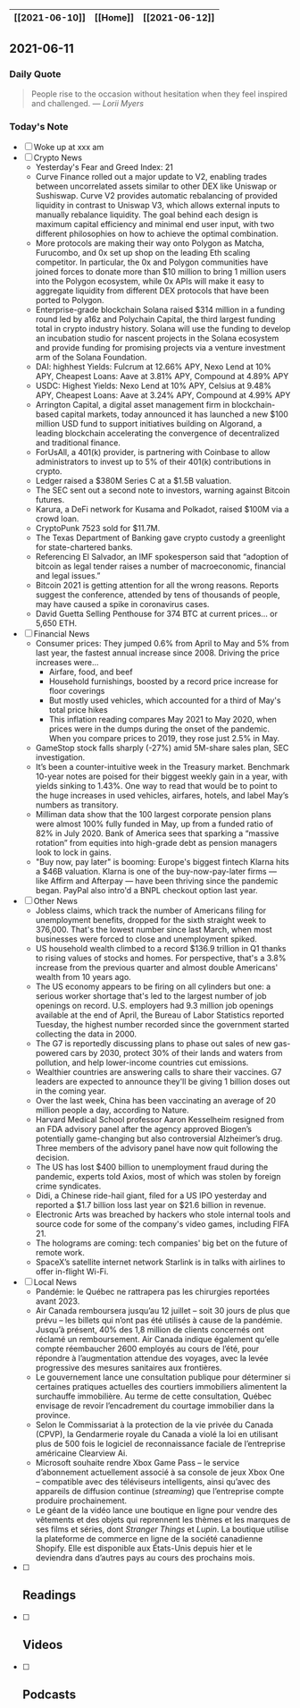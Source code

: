 | [[2021-06-10]] | [[Home]] | [[2021-06-12]] |
| :------------: | :------: | :------------: |

## 2021-06-11 

### Daily Quote
> People rise to the occasion without hesitation when they feel inspired and challenged.
> &mdash; <cite>Lorii Myers</cite>

### Today's Note
- [ ] Woke up at xxx am
- [ ] Crypto News
	- Yesterday's Fear and Greed Index: 21
	- Curve Finance rolled out a major update to V2, enabling trades between uncorrelated assets similar to other DEX like Uniswap or Sushiswap. Curve V2 provides automatic rebalancing of provided liquidity in contrast to Uniswap V3, which allows external inputs to manually rebalance liquidity. The goal behind each design is maximum capital efficiency and minimal end user input, with two different philosophies on how to achieve the optimal combination.
	- More protocols are making their way onto Polygon as Matcha, Furucombo, and 0x set up shop on the leading Eth scaling competitor. In particular, the 0x and Polygon communities have joined forces to donate more than $10 million to bring 1 million users into the Polygon ecosystem, while 0x APIs will make it easy to aggregate liquidity from different DEX protocols that have been ported to Polygon.
	- Enterprise-grade blockchain Solana raised $314 million in a funding round led by a16z and Polychain Capital, the third largest funding total in crypto industry history. Solana will use the funding to develop an incubation studio for nascent projects in the Solana ecosystem and provide funding for promising projects via a venture investment arm of the Solana Foundation.
	- DAI: highhest Yields: Fulcrum at 12.66% APY, Nexo Lend at 10% APY, Cheapest Loans: Aave at 3.81% APY, Compound at 4.89% APY
	- USDC: Highest Yields: Nexo Lend at 10% APY, Celsius at 9.48% APY, Cheapest Loans: Aave at 3.24% APY, Compound at 4.99% APY
	- Arrington Capital, a digital asset management firm in blockchain-based capital markets, today announced it has launched a new $100 million USD fund to support initiatives building on Algorand, a leading blockchain accelerating the convergence of decentralized and traditional finance.
	- ForUsAll, a 401(k) provider, is partnering with Coinbase to allow administrators to invest up to 5% of their 401(k) contributions in crypto.
	- Ledger raised a $380M Series C at a $1.5B valuation.
	- The SEC sent out a second note to investors, warning against Bitcoin futures.
	- Karura, a DeFi network for Kusama and Polkadot, raised $100M via a crowd loan.
	- CryptoPunk 7523 sold for $11.7M.
	- The Texas Department of Banking gave crypto custody a greenlight for state-chartered banks.
	- Referencing El Salvador, an IMF spokesperson said that “adoption of bitcoin as legal tender raises a number of macroeconomic, financial and legal issues.”
	- Bitcoin 2021 is getting attention for all the wrong reasons. Reports suggest the conference, attended by tens of thousands of people, may have caused a spike in coronavirus cases.
	- David Guetta Selling Penthouse for 374 BTC at current prices… or 5,650 ETH.
- [ ] Financial News
	- Consumer prices: They jumped 0.6% from April to May and 5% from last year, the fastest annual increase since 2008. Driving the price increases were…
		- Airfare, food, and beef
		- Household furnishings, boosted by a record price increase for floor coverings
		- But mostly used vehicles, which accounted for a third of May's total price hikes
		- This inflation reading compares May 2021 to May 2020, when prices were in the dumps during the onset of the pandemic. When you compare prices to 2019, they rose just 2.5% in May.
	- GameStop stock falls sharply (-27%) amid 5M-share sales plan, SEC investigation.
	- It’s been a counter-intuitive week in the Treasury market. Benchmark 10-year notes are poised for their biggest weekly gain in a year, with yields sinking to 1.43%. One way to read that would be to point to the huge increases in used vehicles, airfares, hotels, and label May’s numbers as transitory.
	- Milliman data show that the 100 largest corporate pension plans were almost 100% fully funded in May, up from a funded ratio of 82% in July 2020. Bank of America sees that sparking a “massive rotation” from equities into high-grade debt as pension managers look to lock in gains.
	- "Buy now, pay later" is booming: Europe's biggest fintech Klarna hits a $46B valuation.  Klarna is one of the buy-now-pay-later firms — like Affirm and Afterpay — have been thriving since the pandemic began. PayPal also intro'd a BNPL checkout option last year.
- [ ] Other News
	- Jobless claims, which track the number of Americans filing for unemployment benefits, dropped for the sixth straight week to 376,000. That's the lowest number since last March, when most businesses were forced to close and unemployment spiked.
	- US household wealth climbed to a record $136.9 trillion in Q1 thanks to rising values of stocks and homes. For perspective, that's a 3.8% increase from the previous quarter and almost double Americans' wealth from 10 years ago. 
	- The US economy appears to be firing on all cylinders but one: a serious worker shortage that's led to the largest number of job openings on record. U.S. employers had 9.3 million job openings available at the end of April, the Bureau of Labor Statistics reported Tuesday, the highest number recorded since the government started collecting the data in 2000.
	- The G7 is reportedly discussing plans to phase out sales of new gas-powered cars by 2030, protect 30% of their lands and waters from pollution, and help lower-income countries cut emissions. 
	- Wealthier countries are answering calls to share their vaccines. G7 leaders are expected to announce they'll be giving 1 billion doses out in the coming year. 
	- Over the last week, China has been vaccinating an average of 20 million people a day, according to Nature.
	- Harvard Medical School professor Aaron Kesselheim resigned from an FDA advisory panel after the agency approved Biogen’s potentially game-changing but also controversial Alzheimer’s drug. Three members of the advisory panel have now quit following the decision.
	- The US has lost $400 billion to unemployment fraud during the pandemic, experts told Axios, most of which was stolen by foreign crime syndicates.
	- Didi, a Chinese ride-hail giant, filed for a US IPO yesterday and reported a $1.7 billion loss last year on $21.6 billion in revenue. 
	- Electronic Arts was breached by hackers who stole internal tools and source code for some of the company's video games, including FIFA 21.
	- The holograms are coming: tech companies' big bet on the future of remote work.
	- SpaceX’s satellite internet network Starlink is in talks with airlines to offer in-flight Wi-Fi.
- [ ] Local News
	- Pandémie: le Québec ne rattrapera pas les chirurgies reportées avant 2023.
	- Air Canada remboursera jusqu’au 12 juillet – soit 30 jours de plus que prévu – les billets qui n’ont pas été utilisés à cause de la pandémie. Jusqu’à présent, 40% des 1,8 million de clients concernés ont réclamé un remboursement. Air Canada indique également qu’elle compte réembaucher 2600 employés au cours de l’été, pour répondre à l’augmentation attendue des voyages, avec la levée progressive des mesures sanitaires aux frontières.
	- Le gouvernement lance une consultation publique pour déterminer si certaines pratiques actuelles des courtiers immobiliers alimentent la surchauffe immobilière. Au terme de cette consultation, Québec envisage de revoir l’encadrement du courtage immobilier dans la province.
	- Selon le Commissariat à la protection de la vie privée du Canada (CPVP), la Gendarmerie royale du Canada a violé la loi en utilisant plus de 500 fois le logiciel de reconnaissance faciale de l’entreprise américaine Clearview Ai.
	- Microsoft souhaite rendre Xbox Game Pass – le service d’abonnement actuellement associé à sa console de jeux Xbox One – compatible avec des téléviseurs intelligents, ainsi qu’avec des appareils de diffusion continue (_streaming_) que l’entreprise compte produire prochainement.
	- Le géant de la vidéo lance une boutique en ligne pour vendre des vêtements et des objets qui reprennent les thèmes et les marques de ses films et séries, dont _Stranger Things_ et _Lupin_. La boutique utilise la plateforme de commerce en ligne de la société canadienne Shopify. Elle est disponible aux États-Unis depuis hier et le deviendra dans d’autres pays au cours des prochains mois.
- [ ] Readings
	- 
- [ ] Videos
	- 
- [ ] Podcasts
	- 

